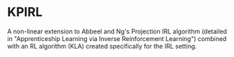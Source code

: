 # KPIRL
A non-linear extension to Abbeel and Ng's Projection IRL algorithm (detailed in "Apprenticeship Learning via Inverse Reinforcement Learning") combined with an RL algorithm (KLA) created specifically for the IRL setting.
